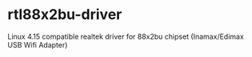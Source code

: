 # rtl88x2bu-driver
Linux 4.15 compatible realtek driver for 88x2bu chipset (Inamax/Edimax USB Wifi Adapter)
